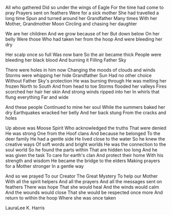 All who gathered
Did so under the wings of Eagle
For the time had come to pray
Prayers sent on feathers
Were for a sick mother
She had travelled a long time
Spun and turned around her Grandfather
Many times With her Mother, Grandmother Moon
Circling and chasing her daughter

We are her children
And we grow because of her
But down below
On her belly
Were those
Who had taken her from the hoop
And were bleeding her dry

Her scalp once so full
Was now bare
So the air became thick
People were bleeding her black blood
And burning it
Filling Father Sky

There were holes in him now
Changing the moods of clouds and winds
Storms were whipping her hide
Grandfather Sun
Had no other choice
Without Father Sky's protection
He was burning through
He was melting her frozen
North to South
And from head to toe
Storms flooded her valleys
Fires scorched her hair her skin
And strong winds ripped into her
In whirls that flung everything
Far and wide

And these people
Continued to mine her soul
While the summers baked her dry
Earthquakes wracked her belly
And her back stung
From the cracks and holes

Up above was Moose Spirit
Who acknowledged the truths
That were denied
He was strong
One from the Hoof clans
And because he belonged
To the deer family
He had a gentle side
He lived close to the water
So he knew the creative ways
Of soft words and bright worlds
He was the connection to the soul world
So he found the parts within
That are hidden too long
And he was given the task
To care for earth's clan
And protect their home
With his strength and wisdom
He became the bridge to the elders
Making prayers for a Mother stronger
In a gentle way

And so we prayed
To our Creator
The Great Mystery
To help our Mother
With all the spirit helpers
And all the prayers
And all the messages sent on feathers
There was hope
That she would heal
And the winds would calm
And the wounds would close
That she would be respected once more
And return to within the hoop
Where she was once taken

LauraLee K. Harris